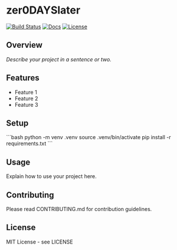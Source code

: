 # zer0DAYSlater

[![Build Status](https://github.com/GnomeMan4201/zer0DAYSlater/actions/workflows/python-ci.yml/badge.svg)](https://github.com/GnomeMan4201/zer0DAYSlater/actions/workflows/python-ci.yml)
[![Docs](https://github.com/GnomeMan4201/zer0DAYSlater/actions/workflows/docs.yml/badge.svg)](https://github.com/GnomeMan4201/zer0DAYSlater/actions/workflows/docs.yml)
[![License](https://img.shields.io/badge/license-MIT-blue.svg)](LICENSE)

## Overview

*Describe your project in a sentence or two.*

## Features

- Feature 1
- Feature 2
- Feature 3

## Setup

\`\`\`bash
python -m venv .venv
source .venv/bin/activate
pip install -r requirements.txt
\`\`\`

## Usage

Explain how to use your project here.

## Contributing

Please read CONTRIBUTING.md for contribution guidelines.

## License

MIT License - see LICENSE
